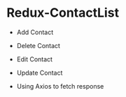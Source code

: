# Redux-ContactList

- Add Contact
- Delete Contact
- Edit Contact
- Update Contact

- Using Axios to fetch response
